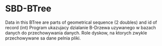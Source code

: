 # SBD-BTree
Data in this BTree are parts of geometrical sequence (2 doubles) and id of record (int)
Program ukazujacy dzialanie B-Drzewa uzywanego w bazach danych do przechowywania danych.
Role dyskow, na ktorych zwykle przechowywane sa dane pelnia pliki.
